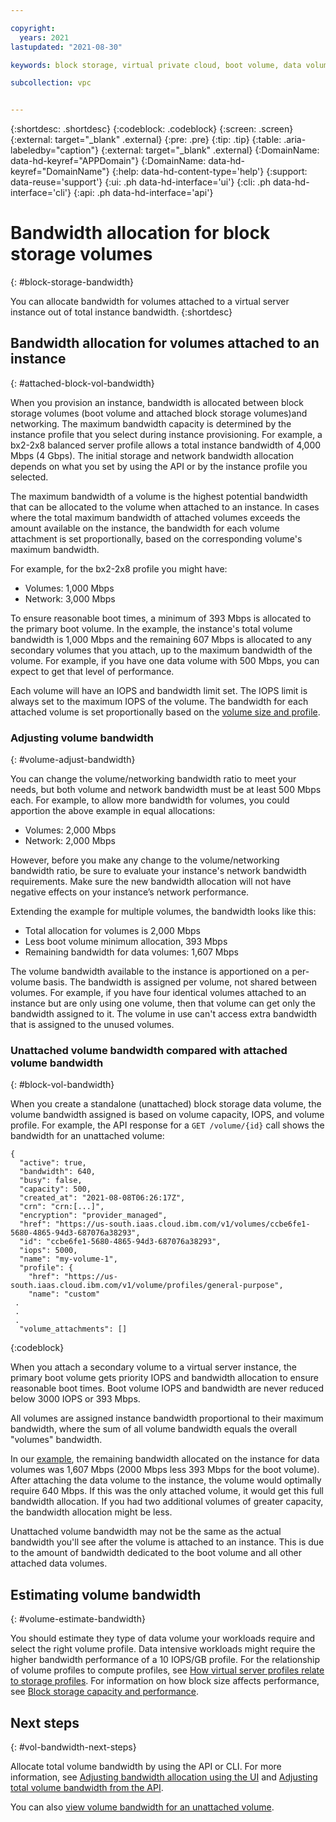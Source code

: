 ```yaml
---

copyright:
  years: 2021
lastupdated: "2021-08-30"

keywords: block storage, virtual private cloud, boot volume, data volume, volume, data storage, virtual server instance, instance, bandwidth

subcollection: vpc


---
```


{:shortdesc: .shortdesc}
{:codeblock: .codeblock}
{:screen: .screen}
{:external: target="_blank" .external}
{:pre: .pre}
{:tip: .tip}
{:table: .aria-labeledby="caption"}
{:external: target="_blank" .external}
{:DomainName: data-hd-keyref="APPDomain"}
{:DomainName: data-hd-keyref="DomainName"}
{:help: data-hd-content-type='help'}
{:support: data-reuse='support'}
{:ui: .ph data-hd-interface='ui'}
{:cli: .ph data-hd-interface='cli'}
{:api: .ph data-hd-interface='api'}

# Bandwidth allocation for block storage volumes
{: #block-storage-bandwidth}

You can allocate bandwidth for volumes attached to a virtual server instance out of total instance bandwidth.
{:shortdesc}

## Bandwidth allocation for volumes attached to an instance
{: #attached-block-vol-bandwidth}

When you provision an instance, bandwidth is allocated between block storage volumes (boot volume and attached block storage volumes)and networking. The maximum bandwidth capacity is determined by the instance profile that you select during instance provisioning. For example, a bx2-2x8 balanced server profile allows a total instance bandwidth of 4,000 Mbps (4 Gbps). The initial storage and network bandwidth allocation depends on what you set by using the API or by the instance profile you selected. 

The maximum bandwidth of a volume is the highest potential bandwidth that can be allocated to the volume when attached to an instance. In cases where the total maximum bandwidth of attached volumes exceeds the amount available on the instance, the bandwidth for each volume attachment is set proportionally, based on the corresponding volume's maximum bandwidth.

For example, for the bx2-2x8 profile you might have:

* Volumes: 1,000 Mbps
* Network: 3,000 Mbps

To ensure reasonable boot times, a minimum of 393 Mbps is allocated to the primary boot volume. In the example, the instance's total volume bandwidth is 1,000 Mbps and the remaining 607 Mbps is allocated to any secondary volumes that you attach, up to the maximum bandwidth of the volume. For example, if you have one data volume with 500 Mbps, you can expect to get that level of performance.

Each volume will have an IOPS and bandwidth limit set. The IOPS limit is always set to the maximum IOPS of the volume. The bandwidth for each attached volume is set proportionally based on the [volume size and profile](/docs/vpc?topic=vpc-block-storage-profiles).

### Adjusting volume bandwidth
{: #volume-adjust-bandwidth}

You can change the volume/networking bandwidth ratio to meet your needs, but both volume and network bandwidth must be at least 500 Mbps each. For example, to allow more bandwidth for volumes, you could apportion the above example in equal allocations:

* Volumes: 2,000 Mbps
* Network: 2,000 Mbps

However, before you make any change to the volume/networking bandwidth ratio, be sure to evaluate your instance's network bandwidth requirements. Make sure the new bandwidth allocation will not have negative effects on your instance’s network performance.

Extending the example for multiple volumes, the bandwidth looks like this:

* Total allocation for volumes is 2,000 Mbps
* Less boot volume minimum allocation, 393 Mbps
* Remaining bandwidth for data volumes: 1,607 Mbps

The volume bandwidth available to the instance is apportioned on a per-volume basis. The bandwidth is assigned per volume, not shared between volumes. For example, if you have four identical volumes attached to an instance but are only using one volume, then that volume can get only the bandwidth assigned to it. The volume in use can't access extra bandwidth that is assigned to the unused volumes.

### Unattached volume bandwidth compared with attached volume bandwidth
{: #block-vol-bandwidth}

When you create a standalone (unattached) block storage data volume, the volume bandwidth assigned is based on volume capacity, IOPS, and volume profile. For example, the API response for a `GET /volume/{id}` call shows the bandwidth for an unattached volume:

```
{
  "active": true,
  "bandwidth": 640,
  "busy": false,
  "capacity": 500,
  "created_at": "2021-08-08T06:26:17Z",
  "crn": "crn:[...]",
  "encryption": "provider_managed",
  "href": "https://us-south.iaas.cloud.ibm.com/v1/volumes/ccbe6fe1-5680-4865-94d3-687076a38293",
  "id": "ccbe6fe1-5680-4865-94d3-687076a38293",
  "iops": 5000,
  "name": "my-volume-1",
  "profile": {
    "href": "https://us-south.iaas.cloud.ibm.com/v1/volume/profiles/general-purpose",
    "name": "custom"
 .
 .
 .
  "volume_attachments": []
```
{:codeblock}

When you attach a secondary volume to a virtual server instance, the primary boot volume gets priority IOPS and bandwidth allocation to ensure reasonable boot times. Boot volume IOPS and bandwidth are never reduced below 3000 IOPS or 393 Mbps.

All volumes are assigned instance bandwidth proportional to their maximum bandwidth, where the sum of all volume bandwidth equals the overall "volumes" bandwidth.

In our [example](#volume-adjust-bandwidth), the remaining bandwidth allocated on the instance for data volumes was 1,607 Mbps (2000 Mbps less 393 Mbps for the boot volume). After attaching the data volume to the instance, the volume would optimally require 640 Mbps. If this was the only attached volume, it would get this full bandwidth allocation. If you had two additional volumes of greater capacity, the bandwidth allocation might be less.

Unattached volume bandwidth may not be the same as the actual bandwidth you'll see after the volume is attached to an instance. This is due to the amount of bandwidth dedicated to the boot volume and all other attached data volumes.

## Estimating volume bandwidth
{: #volume-estimate-bandwidth}

You should estimate they type of data volume your workloads require and select the right volume profile. Data intensive workloads might require the higher bandwidth performance of a 10 IOPS/GB profile. For the relationship of volume profiles to compute profiles, see [How virtual server profiles relate to storage profiles](/docs/vpc?topic=vpc-block-storage-profiles&interface=ui#vsi-profiles-relate-to-storage). For information on how block size affects performance, see [Block storage capacity and performance](/docs/vpc?topic=vpc-capacity-performance&interface=ui#how-block-size-affects-performance).

## Next steps
{: #vol-bandwidth-next-steps}

Allocate total volume bandwidth by using the API or CLI. For more information, see [Adjusting bandwidth allocation using the UI](/docs/vpc?topic=vpc-managing-virtual-server-instances#adjusting-bandwidth-allocation-ui) and [Adjusting total volume bandwidth from the API](/docs/vpc?topic=vpc-managing-virtual-server-instances#adjusting-bandwidth-allocation-api).

You can also [view volume bandwidth for an unattached volume](/docs/vpc?topic=vpc-viewing-block-storage).
